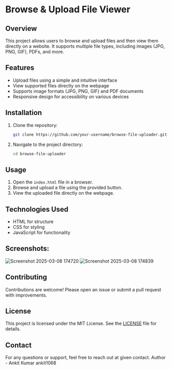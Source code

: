 # Browse & Upload File Viewer

## Overview
This project allows users to browse and upload files and then view them directly on a website. It supports multiple file types, including images (JPG, PNG, GIF), PDFs, and more.

## Features
- Upload files using a simple and intuitive interface
- View supported files directly on the webpage
- Supports image formats (JPG, PNG, GIF) and PDF documents
- Responsive design for accessibility on various devices

## Installation
1. Clone the repository:
   ```bash
   git clone https://github.com/your-username/browse-file-uploader.git
   ```
2. Navigate to the project directory:
   ```bash
   cd browse-file-uploader
   ```

## Usage
1. Open the `index.html` file in a browser.
2. Browse and upload a file using the provided button.
3. View the uploaded file directly on the webpage.

## Technologies Used
- HTML for structure
- CSS for styling
- JavaScript for functionality

## Screenshots: 
![Screenshot 2025-03-08 174720](https://github.com/user-attachments/assets/af11dd0f-7e20-4da7-9f53-62f87044ceed)
![Screenshot 2025-03-08 174839](https://github.com/user-attachments/assets/56796fb6-ed95-446b-9454-0f132583fbe7)





## Contributing
Contributions are welcome! Please open an issue or submit a pull request with improvements.

## License
This project is licensed under the MIT License. See the [LICENSE](LICENSE) file for details.

## Contact

For any questions or support, feel free to reach out at given contact.
Author - Ankit Kumar
ankit1068

